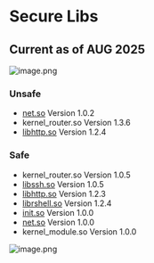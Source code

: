 # Secure Libs

## Current as of AUG 2025

![image.png](Secure%20Libs%202528db8841f980958260fdfb6c5560b5/image.png)

### Unsafe

- [net.so](http://net.so) Version 1.0.2
- kernel_router.so Version 1.3.6
- [libhttp.so](http://libhttp.so) Version 1.2.4

### Safe

- kernel_router.so Version 1.0.5
- [libssh.so](http://libssh.so) Version 1.0.5
- [libhttp.so](http://libhttp.so) Version 1.2.3
- [librshell.so](http://librshell.so) Version 1.2.4
- [init.so](http://init.so) Version 1.0.0
- [net.so](http://net.so) Version 1.0.0
- kernel_module.so Version 1.0.0

![image.png](Secure%20Libs%202528db8841f980958260fdfb6c5560b5/image%201.png)